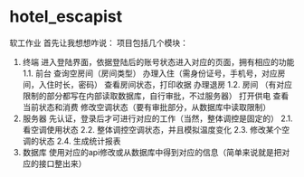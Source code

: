 # hotel_escapist
 软工作业
首先让我想想咋说：
项目包括几个模块：
1. 终端
    进入登陆界面，依据登陆后的账号状态进入对应的页面，拥有相应的功能
    1.1. 前台
        查询空房间（房间类型）
        办理入住（需身份证号，手机号，对应房间，入住时长，密码）
        查看房间状态，打印收据
        办理退房
    1.2. 房间 （有对应限制的部分都写在内部读取数据库，自行审批，不过服务器）
        打开供电
        查看当前状态和消费
        修改空调状态（要有审批部分，从数据库中读取限制）
2. 服务器
    先认证，登录后才可进行对应的工作（当然，整体调控是固定的）
    2.1. 看空调使用状态
    2.2. 整体调控空调状态，并且模拟温度变化
    2.3. 修改某个空调的状态
    2.4. 生成统计报表
3. 数据库
    使用对应的api修改或从数据库中得到对应的信息（简单来说就是把对应的接口整出来）
